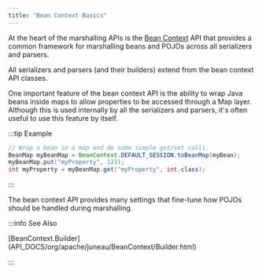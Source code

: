 ```yaml
---
title: "Bean Context Basics"
---
```


At the heart of the marshalling APIs is the [Bean Context](API_DOCS/org/apache/juneau/BeanContext.html) API that
provides a common framework for marshalling beans and POJOs across all serializers and parsers.

All serializers and parsers (and their builders) extend from the bean context API classes.

One important feature of the bean context API is the ability to wrap Java beans inside maps to allow properties to be
accessed through a Map layer.
Although this is used internally by all the serializers and parsers, it's often useful to use this feature by itself.

:::tip Example
```java
// Wrap a bean in a map and do some simple get/set calls.
BeanMap myBeanMap = BeanContext.DEFAULT_SESSION.toBeanMap(myBean);
myBeanMap.put("myProperty", 123);
int myProperty = myBeanMap.get("myProperty", int.class);
```
:::

The bean context API provides many settings that fine-tune how POJOs should be handled during marshalling.

:::info See Also

<tree>
<node-0><java-class>[BeanContext.Builder](API_DOCS/org/apache/juneau/BeanContext/Builder.html)</java-class></node-0>
</tree>

:::
